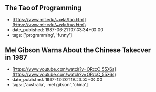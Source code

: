  ## The Tao of Programming
 - [https://www.mit.edu/~xela/tao.html](https://www.mit.edu/~xela/tao.html)
 - date_published: 1987-06-21T07:33:34+00:00
 - tags: ['programming', 'funny']

 ## Mel Gibson Warns About the Chinese Takeover in 1987
 - [https://www.youtube.com/watch?v=ORxcC_55X6s](https://www.youtube.com/watch?v=ORxcC_55X6s)
 - date_published: 1987-12-26T19:53:55+00:00
 - tags: ['australia', 'mel gibson', 'china']


